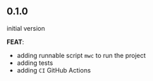 ## 0.1.0
initial version

**FEAT**:
- adding runnable script `mwc` to run the project
- adding tests
- adding `CI` GitHub Actions 
